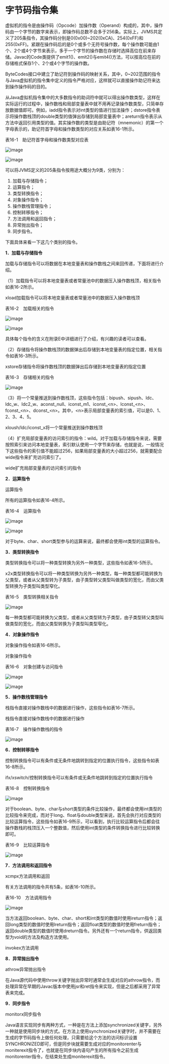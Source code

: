 # 字节码指令集

虚拟机的指令是由操作码（Opcode）加操作数（Operand）构成的，其中，操作码由一个字节的数字来表示，即操作码总数不会多于256条。实际上，JVMS共定义了205条指令，其操作码分别是0\(0x00\)~202\(0xCA\)、254\(0xFF\)和255\(0xFF\)。紧跟在操作码后的是0个或多个无符号操作数，每个操作数可能由1个、2个或4个字节来表示，多于一个字节的操作数在存储时选择高位在前来存储。Javac的Code类提供了emit1\(\)、emit2\(\)与emit4\(\)方法，可以按高位在前的存储格式保存1个、2个或4个字节的操作数。 

ByteCodes接口中建立了助记符到操作码的映射关系，其中，0~202范围的指令与Java虚拟机的指令集中定义的指令严格对应，这样就可以直接操作助记符来达到操作操作码的目的。 

从Java虚拟机指令集中的大多数指令的助词符中就可以得出操作数类型，这样在实际运行的过程中，操作数栈和局部变量表中就不用再记录操作数类型，只简单存放数据值即可。例如，iadd指令表示对int类型的值进行加法操作；dstore指令表示将操作数栈顶的double类型的值弹出存储到局部变量表中；areturn指令表示从方法中返回引用类型的值。其实操作数的类型是由助记符（mnemonic）的第一个字母表示的，助记符首字母和操作数类型的对应关系如表16\-1所示。 

表16\-1　助记符首字母和操作数类型对应表 

![image](https://cdn.staticaly.com/gh/YangLuchao/img_host@master/20230418/image.6ip7nqnglek0.webp)

![image](https://cdn.staticaly.com/gh/YangLuchao/img_host@master/20230418/image.5nd0ftbgj980.webp)

可以将JVMS定义的205条指令按用途大概分为9类，分别为： 

1. 加载与存储指令； 
2. 运算指令； 
3. 类型转换指令； 
4. 对象操作指令； 
5. 操作数栈管理指令； 
6. 控制转移指令； 
7. 方法调用和返回指令； 
8. 异常抛出指令； 
9. 同步指令。 

下面具体来看一下这几个类别的指令。 

**1．加载与存储指令**

加载与存储指令可以将数据在本地变量表和操作数栈之间来回传递，下面将进行介绍。 

（1）加载指令可以将本地变量表或者常量池中的数据压入操作数栈顶，相关指令如表16\-2所示。

 xload加载指令可以将本地变量表或者常量池中的数据压入操作数栈顶

表16\-2　加载相关的指令 

![image](https://cdn.staticaly.com/gh/YangLuchao/img_host@master/20230418/image.5etes7fxg7w0.webp)

![image](https://cdn.staticaly.com/gh/YangLuchao/img_host@master/20230418/image.1msi0fidjhb4.webp)

具体每个指令的含义在附录E中详细进行了介绍，有兴趣的读者可以查看。 

（2）存储指令将操作数栈顶的数据弹出后存储到本地变量表的指定位置，相关指令如表16\-3所示。

 xstore存储指令将操作数栈顶的数据弹出后存储到本地变量表的指定位置

表16\-3　存储相关的指令 

![image](https://cdn.staticaly.com/gh/YangLuchao/img_host@master/20230418/image.rwqr9l3cweo.webp)

（3）将一个常量推送到操作数栈顶，这些指令包括：bipush、sipush、ldc、ldc\_w、ldc2\_w、aconst\_null、iconst\_m1、iconst\_\<n\>、lconst\_\<n\>、fconst\_\<n\>、dconst\_\<n\>。其中，\<n\>表示局部变量表的索引值，可以是0、1、2、3、4、5。 

xloush/ldc/iconst\_x将一个常量推送到操作数栈顶

（4）扩充局部变量表的访问索引的指令：wild。对于加载与存储指令来说，需要按照索引来访问本地变量表，索引默认使用一个字节来存储，也就是说，一般情况下这些指令的索引值不能超过256，如果局部变量表的大小超过256，就需要配合wide指令来扩充访问索引了。 

wide扩充局部变量表的访问索引的指令

**2．运算指令**

运算指令

所有的运算指令如表16\-4所示。 

表16\-4　运算指令 

![image](https://cdn.staticaly.com/gh/YangLuchao/img_host@master/20230418/image.56cnx9q6sq00.webp)

![image](https://cdn.staticaly.com/gh/YangLuchao/img_host@master/20230418/image.43kqnitzr1k0.webp)

对于byte、char、short类型参与的运算来说，最终都会使用int类型的运算指令。 

**3．类型转换指令**

类型转换指令可以将一种类型转换为另外一种类型，这些指令如表16\-5所示。 

x2x类型转换指令可以将一种类型转换为另外一种类型，每一种类型都可能转换为父类型，或者从父类型转为子类型，由子类型转父类型叫做类型的宽化，而由父类型转换为子类型叫类型窄化。 

表16\-5　类型转换相关指令 

![image](https://cdn.staticaly.com/gh/YangLuchao/img_host@master/20230418/image.1jza20pfbvgg.webp)

每一种类型都可能转换为父类型，或者从父类型转为子类型，由子类型转父类型叫做类型的宽化，而由父类型转换为子类型叫类型窄化。 

**4．对象操作指令**

对象操作指令如表16\-6所示。 

对象操作指令

表16\-6　对象创建与访问指令 

![image](https://cdn.staticaly.com/gh/YangLuchao/img_host@master/20230418/image.4kauip0pkxo0.webp)

![image](https://cdn.staticaly.com/gh/YangLuchao/img_host@master/20230418/image.1mrbh49rxzuo.webp)

**5．操作数栈管理指令**

栈指令直接对操作数栈中的数据进行操作，这些指令如表16\-7所示。 

栈指令直接对操作数栈中的数据进行操作

表16\-7　操作操作数栈的指令 

![image](https://cdn.staticaly.com/gh/YangLuchao/img_host@master/20230418/image.3xpxfwm5mu00.webp)

**6．控制转移指令**

控制转换指令可以有条件或无条件地跳转到指定的位置执行指令，这些指令如表16\-8所示。

 ifx/xswitch/控制转换指令可以有条件或无条件地跳转到指定的位置执行指令

表16\-8　控制转换指令 

![image](https://cdn.staticaly.com/gh/YangLuchao/img_host@master/20230418/image.bok0zuuoeq0.webp)

对于boolean、byte、char与short类型的条件比较操作，最终都会使用int类型的比较指令来完成，而对于long、float与double类型来说，首先会执行对应类型的比较运算指令，这些指令如表16\-9所示，可以看到，执行比较运算指令后都会往操作数栈的栈顶压入一个整数值，然后使用int类型的条件转换指令进行比较转换即可。 

表16\-9　比较运算指令 

![image](https://cdn.staticaly.com/gh/YangLuchao/img_host@master/20230418/image.3l9py5ax8ky0.webp)

**7．方法调用和返回指令**

xcmpx方法调用和返回

有关方法调用的指令共有5条，如表16\-10所示。 

表16\-10　方法调用指令 

![image](https://cdn.staticaly.com/gh/YangLuchao/img_host@master/20230418/image.4e8ujlfjico0.webp)

当方法返回boolean、byte、char、short和int类型的数值时使用ireturn指令；返回long类型的数值时使用lreturn指令；返回float类型的数值时使用freturn指令；返回double类型的数值时使用dreturn指令。另外还有一个return指令，供返回类型为void的方法及构造方法使用。 

invokex方法调用

**8．异常抛出指令**

athrow异常抛出指令

在Java源代码中使用throw关键字抛出异常时通常会生成对应的athrow指令，而处理异常在早期的Javac版本中使用jsr和ret指令来实现，但是之后都采用了异常表来完成。 

**9．同步指令**

monitorx同步指令

Java语言实现同步有两种方式，一种是在方法上添加synchronized关键字，另外一种就是使用同步块的方式。在方法上使用synchronized关键字时，并不需要在生成的字节码指令上做任何处理，只需要给这个方法的访问标识设置SYNCHRONIZED即可，但是同步块就需要生成对应的monitorenter与moniterexit指令了，也就是在同步块内语句产生的所有指令之前生成monitorenter指令，在结束处生成moniterexit指令。 
